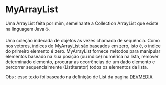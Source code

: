 # MyArrayList



Uma ArrayList feita por mim, semelhante a Collection ArrayList que existe na linguagem Java ☕.



Uma coleção indexada de objetos às vezes chamada de sequência. Como nos vetores, índices de MyArrayList são baseados em zero, isto é, o índice do primeiro elemento é zero. MyArrayList fornece métodos para manipular elementos baseado na sua posição (ou índice) numérica na lista, remover determinado elemento, procurar as ocorrências de um dado elemento e percorrer sequencialmente (ListIterator) todos os elementos da lista. 

Obs : esse texto foi baseado na definição de List da pagina [DEVMEDIA](https://www.devmedia.com.br/explorando-a-classe-arraylist-no-java/24298)